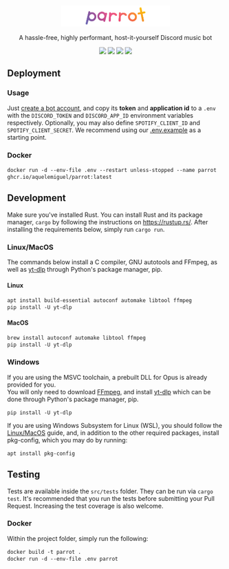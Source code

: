 <p align="center">
  <img alt="Light" src="./docs/logo.png" width="50%">
</p>

<p align="center">
  A hassle-free, highly performant, host-it-yourself Discord music bot
</p>

<p align="center">
  <a href="https://github.com/aquelemiguel/parrot/actions/workflows/ci_workflow.yml"><img src="https://github.com/aquelemiguel/parrot/actions/workflows/ci_workflow.yml/badge.svg"></a>
  <a href="https://deps.rs/repo/github/aquelemiguel/parrot"><img src="https://deps.rs/repo/github/aquelemiguel/parrot/status.svg"></a>
  <a href="https://github.com/aquelemiguel/parrot/blob/main/LICENSE"><img src="https://img.shields.io/badge/license-MIT-blue.svg"></a>
  <a href="https://github.com/aquelemiguel/parrot/"><img src="https://img.shields.io/badge/rustc-1.58-blue.svg"></a>
</p>

## Deployment

### Usage

Just [create a bot account](https://github.com/aquelemiguel/parrot/wiki/Create-Your-Discord-Bot), and copy its **token** and **application id** to a `.env` with the `DISCORD_TOKEN` and `DISCORD_APP_ID` environment variables respectively. Optionally, you may also define `SPOTIFY_CLIENT_ID` and `SPOTIFY_CLIENT_SECRET`. We recommend using our [.env.example](https://github.com/aquelemiguel/parrot/blob/main/.env.example) as a starting point.

### Docker

```shell
docker run -d --env-file .env --restart unless-stopped --name parrot ghcr.io/aquelemiguel/parrot:latest
```

## Development

Make sure you've installed Rust. You can install Rust and its package manager, `cargo` by following the instructions on https://rustup.rs/.
After installing the requirements below, simply run `cargo run`.

### Linux/MacOS

The commands below install a C compiler, GNU autotools and FFmpeg, as well as [yt-dlp](https://github.com/yt-dlp/yt-dlp) through Python's package manager, pip.

#### Linux

```shell
apt install build-essential autoconf automake libtool ffmpeg
pip install -U yt-dlp
```

#### MacOS

```shell
brew install autoconf automake libtool ffmpeg
pip install -U yt-dlp
```

### Windows

If you are using the MSVC toolchain, a prebuilt DLL for Opus is already provided for you.  
You will only need to download [FFmpeg](https://ffmpeg.org/download.html), and install [yt-dlp](https://github.com/yt-dlp/yt-dlp) which can be done through Python's package manager, pip.

```shell
pip install -U yt-dlp
```

If you are using Windows Subsystem for Linux (WSL), you should follow the [Linux/MacOS](#linuxmacos) guide, and, in addition to the other required packages, install pkg-config, which you may do by running:

```shell
apt install pkg-config
```

## Testing

Tests are available inside the `src/tests` folder. They can be run via `cargo test`. It's recommended that you run the tests before submitting your Pull Request.
Increasing the test coverage is also welcome.

### Docker

Within the project folder, simply run the following:

```shell
docker build -t parrot .
docker run -d --env-file .env parrot
```
